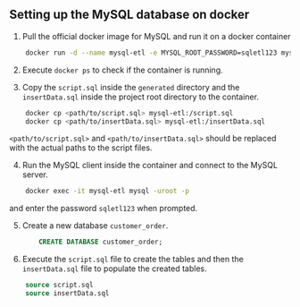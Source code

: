 ## Setting up the MySQL database on docker

1. Pull the official docker image for MySQL and run it on a docker container

```sh
    docker run -d --name mysql-etl -e MYSQL_ROOT_PASSWORD=sqletl123 mysql:latest
```

2. Execute `docker ps` to check if the container is running.

3. Copy the `script.sql` inside the `generated` directory and the `insertData.sql` inside the project root directory to the container.

```sh
    docker cp <path/to/script.sql> mysql-etl:/script.sql
    docker cp <path/to/insertData.sql> mysql-etl:/insertData.sql
```
`<path/to/script.sql>` and `<path/to/insertData.sql>` should be replaced with the actual paths to the script files.

4. Run the MySQL client inside the container and connect to the MySQL server.

```sh
    docker exec -it mysql-etl mysql -uroot -p
```
and enter the password `sqletl123` when prompted.

5. Create a new database `customer_order`.

    ```sql
        CREATE DATABASE customer_order;
    ```

6. Execute the `script.sql` file to create the tables and then the `insertData.sql` file to populate the created tables.

```sql
    source script.sql
    source insertData.sql
```





